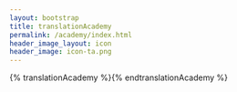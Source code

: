 ```yaml
---
layout: bootstrap
title: translationAcademy
permalink: /academy/index.html
header_image_layout: icon
header_image: icon-ta.png
---
```


{% translationAcademy %}{% endtranslationAcademy %}